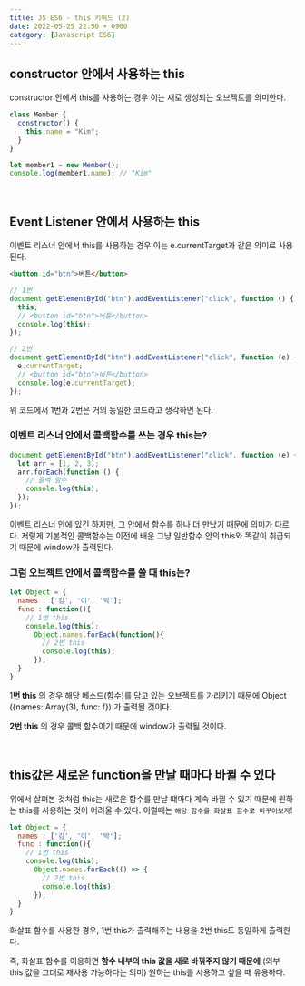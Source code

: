 ```yaml
---
title: JS ES6 - this 키워드 (2)
date: 2022-05-25 22:50 + 0900
category: [Javascript ES6]
---
```


## constructor 안에서 사용하는 this

constructor 안에서 this를 사용하는 경우 이는 새로 생성되는 오브젝트를 의미한다.

```js
class Member {
  constructor() {
    this.name = "Kim";
  }
}

let member1 = new Member();
console.log(member1.name); // "Kim"
```

<br>

## Event Listener 안에서 사용하는 this

이벤트 리스너 안에서 this를 사용하는 경우 이는 e.currentTarget과 같은 의미로 사용된다.

```html
<button id="btn">버튼</button>
```

```js
// 1번
document.getElementById("btn").addEventListener("click", function () {
  this;
  // <button id="btn">버튼</button>
  console.log(this);
});

// 2번
document.getElementById("btn").addEventListener("click", function (e) {
  e.currentTarget;
  // <button id="btn">버튼</button>
  console.log(e.currentTarget);
});
```

위 코드에서 1번과 2번은 거의 동일한 코드라고 생각하면 된다.

### 이벤트 리스너 안에서 콜백함수를 쓰는 경우 this는?

```js
document.getElementById("btn").addEventListener("click", function (e) {
  let arr = [1, 2, 3];
  arr.forEach(function () {
    // 콜백 함수
    console.log(this);
  });
});
```

이벤트 리스너 안에 있긴 하지만, 그 안에서 함수를 하나 더 만났기 때문에 의미가 다르다. 저렇게 기본적인 콜백함수는 이전에 배운 그냥 일반함수 안의 this와 똑같이 취급되기 때문에 window가 출력된다.

### 그럼 오브젝트 안에서 콜백함수를 쓸 때 this는?

```js
let Object = {
  names : ['김', '이', '박'];
  func : function(){
    // 1번 this
    console.log(this);
      Object.names.forEach(function(){
        // 2번 this
        console.log(this);
      });
  }
}
```

1**번 this** 의 경우 해당 메소드(함수)를 담고 있는 오브젝트를 가리키기 때문에 Object ({names: Array(3), func: f}) 가 출력될 것이다.

**2번 this** 의 경우 콜백 함수이기 때문에 window가 출력될 것이다.

<br>

## this값은 새로운 function을 만날 때마다 바뀔 수 있다

위에서 살펴본 것처럼 this는 새로운 함수를 만날 떄마다 계속 바뀔 수 있기 때문에 원하는 this를 사용하는 것이 어려울 수 있다. 이럴때는 `해당 함수를 화살표 함수로 바꾸어보자`!

```js
let Object = {
  names : ['김', '이', '박'];
  func : function(){
    // 1번 this
    console.log(this);
      Object.names.forEach(() => {
        // 2번 this
        console.log(this);
      });
  }
}
```

화살표 함수를 사용한 경우, 1번 this가 출력해주는 내용을 2번 this도 동일하게 출력한다.

즉, 화살표 함수를 이용하면 **함수 내부의 this 값을 새로 바꿔주지 않기 때문에** (외부 this 값을 그대로 재사용 가능하다는 의미) 원하는 this를 사용하고 싶을 때 유용하다.
